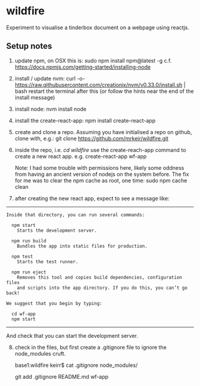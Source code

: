 # wildfire
Experiment to visualise a tinderbox document on a webpage using reactjs.

## Setup notes

1. update npm, on OSX this is: sudo npm install npm@latest -g
   c.f. https://docs.npmjs.com/getting-started/installing-node

2. install / update nvm: curl -o- https://raw.githubusercontent.com/creationix/nvm/v0.33.0/install.sh | bash
   restart the terminal after this (or follow the hints near the end of the install message)

3. install node: nvm install node

4. install the create-react-app: npm install create-react-app

5. create and clone a repo. Assuming you have initialised a repo on github,
   clone with, e.g.: git clone https://github.com/mrkeir/wildfire.git

6. inside the repo, i.e. *cd wildfire*  use the create-reach-app command to
   create a new react app. e.g. create-react-app wf-app

   Note: I had some trouble with permissions here, likely some oddness from
   having an ancient version of nodejs on the system before.  The fix for me
   was to clear the npm cache as root, one time: sudo npm cache clean

7. after creating the new react app, expect to see a message like:

---

```Success! Created wf-app at /Users/keirr/Documents/wildfire/wf-app
Inside that directory, you can run several commands:

  npm start
    Starts the development server.

  npm run build
    Bundles the app into static files for production.

  npm test
    Starts the test runner.

  npm run eject
    Removes this tool and copies build dependencies, configuration files
    and scripts into the app directory. If you do this, you can’t go back!

We suggest that you begin by typing:

  cd wf-app
  npm start
```
---

And check that you can start the development server.

8. check in the files, but first create a .gitignore file to ignore the
   node_modules cruft.

   base1:wildfire keirr$ cat .gitignore
   node_modules/

   git add .gitignore README.md wf-app
